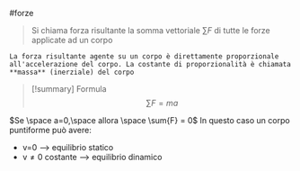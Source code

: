 #forze 

>Si chiama forza risultante la somma vettoriale $\sum{F}$
>di tutte le forze applicate ad un corpo

	La forza risultante agente su un corpo è direttamente proporzionale 
	all'accelerazione del corpo. La costante di proporzionalità è chiamata 
	**massa** (inerziale) del corpo

>[!summary] Formula
>$$\sum{F} = ma $$

 $Se \space a=0,\space allora \space \sum{F} = 0$ 
In questo caso un corpo puntiforme può avere:
- v=0 --> equilibrio statico
- v$\neq 0$ costante --> equilibrio dinamico

